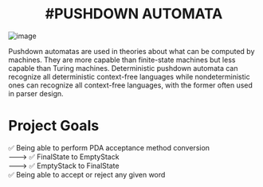 <h1 align="center">
  #PUSHDOWN AUTOMATA
</h1>


![image](https://user-images.githubusercontent.com/36866624/122078980-5ef77000-cdd3-11eb-933e-78d1b71c487b.png)



Pushdown automatas are used in theories about what can be computed by machines. They are more capable than finite-state machines but less capable than Turing machines. Deterministic pushdown automata can recognize all deterministic context-free languages while nondeterministic ones can recognize all context-free languages, with the former often used in parser design.


# Project Goals

✅ Being able to perform PDA acceptance method conversion  <br />
 --->  ✅ FinalState to EmptyStack <br />
 --->  ✅ EmptyStack to FinalState <br />
✅ Being able to accept or reject any given word <br />
